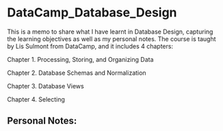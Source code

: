 # DataCamp_Database_Design
This is a memo to share what I have learnt in Database Design, capturing the learning objectives as well as my personal notes. The course is taught by Lis Sulmont from DataCamp, and it includes 4 chapters:

Chapter 1. Processing, Storing, and Organizing Data

Chapter 2. Database Schemas and Normalization

Chapter 3. Database Views

Chapter 4. Selecting


## Personal Notes:

